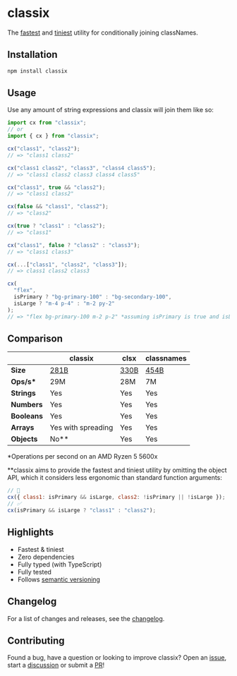 # classix

The [fastest](#comparison) and [tiniest](#comparison) utility for conditionally joining classNames.

## Installation

```bash
npm install classix
```

## Usage

Use any amount of string expressions and classix will join them like so:

```js
import cx from "classix";
// or
import { cx } from "classix";

cx("class1", "class2");
// => "class1 class2"

cx("class1 class2", "class3", "class4 class5");
// => "class1 class2 class3 class4 class5"

cx("class1", true && "class2");
// => "class1 class2"

cx(false && "class1", "class2");
// => "class2"

cx(true ? "class1" : "class2");
// => "class1"

cx("class1", false ? "class2" : "class3");
// => "class1 class3"

cx(...["class1", "class2", "class3"]);
// => class1 class2 class3

cx(
  "flex",
  isPrimary ? "bg-primary-100" : "bg-secondary-100",
  isLarge ? "m-4 p-4" : "m-2 py-2"
);
// => "flex bg-primary-100 m-2 p-2" *assuming isPrimary is true and isLarge is false
```

## Comparison

|              | classix                                          | clsx                                          | classnames                                          |
| ------------ | ------------------------------------------------ | --------------------------------------------- | --------------------------------------------------- |
| **Size**     | [281B](https://bundlephobia.com/package/classix) | [330B](https://bundlephobia.com/package/clsx) | [454B](https://bundlephobia.com/package/classnames) |
| **Ops/s\***  | 29M                                              | 28M                                           | 7M                                                  |
| **Strings**  | Yes                                              | Yes                                           | Yes                                                 |
| **Numbers**  | Yes                                              | Yes                                           | Yes                                                 |
| **Booleans** | Yes                                              | Yes                                           | Yes                                                 |
| **Arrays**   | Yes with spreading                               | Yes                                           | Yes                                                 |
| **Objects**  | No\*\*                                           | Yes                                           | Yes                                                 |

\*Operations per second on an AMD Ryzen 5 5600x

\*\*classix aims to provide the fastest and tiniest utility by omitting the object API, which it considers less ergonomic than standard function arguments:

```js
// 🚫
cx({ class1: isPrimary && isLarge, class2: !isPrimary || !isLarge });
// ✅
cx(isPrimary && isLarge ? "class1" : "class2");
```

## Highlights

- Fastest & tiniest
- Zero dependencies
- Fully typed (with TypeScript)
- Fully tested
- Follows [semantic versioning](https://semver.org/)

## Changelog

For a list of changes and releases, see the [changelog](https://github.com/alexnault/classix/releases).

## Contributing

Found a bug, have a question or looking to improve classix? Open an [issue](https://github.com/alexnault/classix/issues/new), start a [discussion](https://github.com/alexnault/classix/discussions/new) or submit a [PR](https://github.com/alexnault/classix/fork)!
